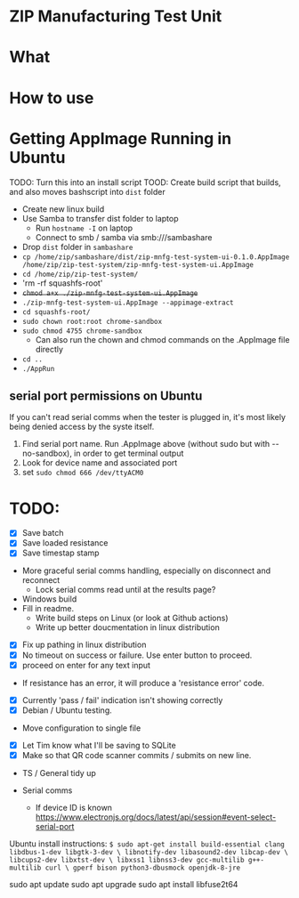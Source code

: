 # ZIP Manufacturing Test Unit

# What

# How to use

# Getting AppImage Running in Ubuntu
TODO: Turn this into an install script
TOOD: Create build script that builds, and also moves bashscript into `dist` folder
- Create new linux build
- Use Samba to transfer dist folder to laptop
  - Run `hostname -I` on laptop
  - Connect to smb / samba via smb://<hostip>/sambashare
- Drop `dist` folder in `sambashare`
- `cp /home/zip/sambashare/dist/zip-mnfg-test-system-ui-0.1.0.AppImage /home/zip/zip-test-system/zip-mnfg-test-system-ui.AppImage`
- `cd /home/zip/zip-test-system/`
- 'rm -rf squashfs-root'
- ~~`chmod a+x ./zip-mnfg-test-system-ui.AppImage`~~
- `./zip-mnfg-test-system-ui.AppImage --appimage-extract`
- `cd squashfs-root/`
- `sudo chown root:root chrome-sandbox`
- `sudo chmod 4755 chrome-sandbox`
  - Can also run the chown and chmod commands on the .AppImage file directly
- `cd ..`
- `./AppRun`

## serial port permissions on Ubuntu
If you can't read serial comms when the tester is plugged in, it's most likely being denied access by the syste itself.
1. Find serial port name. Run .AppImage above (without sudo but with --no-sandbox), in order to get  terminal output
2. Look for device name and associated port
3. set `sudo chmod 666 /dev/ttyACM0`


<!-- ## new version
- Drop `dist` folder in `sambashare`
- Move entire dist folder
- `cp /home/zip/sambashare/dist/ /home/zip/zip-test-system/zip-mnfg-test-system-ui.AppImage`
- `cd /home/zip/zip-test-system/`
- 'rm -rf squashfs-root'
- `sudo chmod a+x zip-mnfg-test-system-ui-0.1.0.AppImage`
- `sudo chown root:root zip-mnfg-test-system-ui-0.1.0.AppImage`
- `sudo chmod 4755 zip-mnfg-test-system-ui-0.1.0.AppImage`
- `./zip-mnfg-test-system-ui.AppImage --appImage-extract`
- `cd squashfs-root/`
  - Can also run the chown and chmod commands on the .AppImage file directly
- `cd ..`
- `./AppRun` -->


# TODO:
- [x] Save batch 
- [x] Save loaded resistance
- [x] Save timestap stamp
- More graceful serial comms handling, especially on disconnect and reconnect
  - Lock serial comms read until at the results page?
- Windows build
- Fill in readme.
  - Write build steps on Linux (or look at Github actions)
  - Write up better doucmentation in linux distribution
- [x] Fix up pathing in linux distribution
- [x] No timeout on success or failure. Use enter button to proceed.
- [x] proceed on enter for any text input
- If resistance has an error, it will produce a 'resistance error' code.
- [x] Currently 'pass / fail' indication isn't showing correctly
- [x] Debian / Ubuntu testing.
- Move configuration to single file
- [x] Let Tim know what I'll be saving to SQLite
- [x] Make so that QR code scanner commits / submits on new line.
- TS / General tidy up

- Serial comms
  - If device ID is known https://www.electronjs.org/docs/latest/api/session#event-select-serial-port

Ubuntu install instructions:
`$ sudo apt-get install build-essential clang libdbus-1-dev libgtk-3-dev \
                       libnotify-dev libasound2-dev libcap-dev \
                       libcups2-dev libxtst-dev \
                       libxss1 libnss3-dev gcc-multilib g++-multilib curl \
                       gperf bison python3-dbusmock openjdk-8-jre`

sudo apt update
sudo apt upgrade
sudo apt install libfuse2t64


